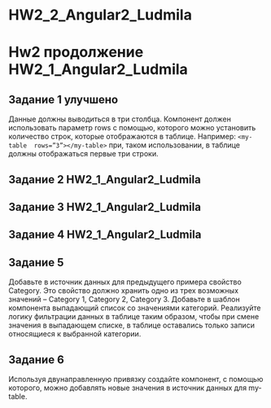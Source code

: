 # HW2_2_Angular2_Ludmila
# Hw2 продолжение HW2_1_Angular2_Ludmila
## Задание 1 улучшено
Данные должны выводиться в три столбца. Компонент должен использовать параметр rows с помощью, которого можно установить количество строк, которые отображаются в таблице.
Например: `<my-table  rows=”3”></my-table>` при, таком использовании, в таблице должны отображаться первые три строки.

## Задание 2 HW2_1_Angular2_Ludmila
## Задание 3 HW2_1_Angular2_Ludmila
## Задание 4 HW2_1_Angular2_Ludmila

## Задание 5 
Добавьте в источник данных для предыдущего примера свойство Category. 
Это свойство должно хранить одно из трех возможных значений – Category 1, Category 2, Category 3.
Добавьте в шаблон компонента выпадающий список со значениями категорий. 
Реализуйте логику фильтрации данных в таблице таким образом, чтобы при смене значения в
выпадающем списке, в таблице оставались только записи относящиеся к выбранной категории.

## Задание 6

Используя двунаправленную привязку создайте компонент, с помощью которого, можно
добавлять новые значения в источник данных для my-table.


